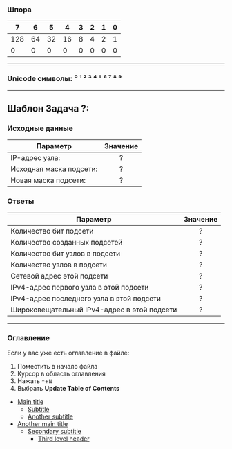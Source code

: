 ### Шпора
| 7   | 6  | 5  | 4  | 3 | 2 | 1 | 0 |
|-----|----|----|----|---|---|---|---|
| 128 | 64 | 32 | 16 | 8 | 4 | 2 | 1 |
| 0   | 0  | 0  | 0  | 0 | 0 | 0 | 0 |

---

###  Unicode символы: ⁰ ¹ ² ³ ⁴ ⁵ ⁶ ⁷ ⁸ ⁹

---

## Шаблон Задача ?:
### Исходные данные

| Параметр                | Значение |
|-------------------------|:--------:|
| IP-адрес узла:          |    ?     |
| Исходная маска подсети: |    ?     |
| Новая маска подсети:    |    ?     |

### Ответы
| Параметр                                    | Значение |
|---------------------------------------------|:--------:|
| Количество бит подсети                      |    ?     |
| Количество созданных подсетей               |    ?     |
| Количество бит узлов в подсети              |    ?     |
| Количество узлов в подсети                  |    ?     |
| Сетевой адрес этой подсети                  |    ?     |
| IPv4-адрес первого узла в этой подсети      |    ?     |
| IPv4-адрес последнего узла в этой подсети   |    ?     |
| Широковещательный IPv4-адрес в этой подсети |    ?     |

---

### Оглавление
Если у вас уже есть оглавление в файле:
1. Поместить <!-- TOC --> в начало файла
2. Курсор в область оглавления
2. Нажать `⌃`+`N`
3. Выбрать **Update Table of Contents**

<!-- TOC -->
* [Main title](#main-title)
    * [Subtitle](#subtitle)
    * [Another subtitle](#another-subtitle)
* [Another main title](#another-main-title)
    * [Secondary subtitle](#secondary-subtitle)
        * [Third level header](#third-level-header)
<!-- TOC -->

